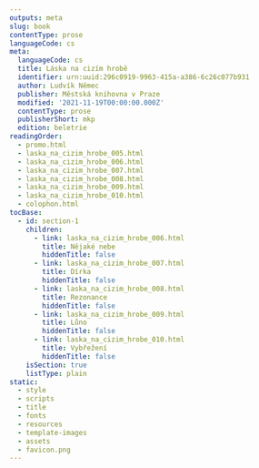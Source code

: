 ```yaml
---
outputs: meta
slug: book
contentType: prose
languageCode: cs
meta:
  languageCode: cs
  title: Láska na cizím hrobě
  identifier: urn:uuid:296c0919-9963-415a-a386-6c26c077b931
  author: Ludvík Němec
  publisher: Městská knihovna v Praze
  modified: '2021-11-19T00:00:00.000Z'
  contentType: prose
  publisherShort: mkp
  edition: beletrie
readingOrder:
  - promo.html
  - laska_na_cizim_hrobe_005.html
  - laska_na_cizim_hrobe_006.html
  - laska_na_cizim_hrobe_007.html
  - laska_na_cizim_hrobe_008.html
  - laska_na_cizim_hrobe_009.html
  - laska_na_cizim_hrobe_010.html
  - colophon.html
tocBase:
  - id: section-1
    children:
      - link: laska_na_cizim_hrobe_006.html
        title: Nějaké nebe
        hiddenTitle: false
      - link: laska_na_cizim_hrobe_007.html
        title: Dírka
        hiddenTitle: false
      - link: laska_na_cizim_hrobe_008.html
        title: Rezonance
        hiddenTitle: false
      - link: laska_na_cizim_hrobe_009.html
        title: Lůno
        hiddenTitle: false
      - link: laska_na_cizim_hrobe_010.html
        title: Vybřežení
        hiddenTitle: false
    isSection: true
    listType: plain
static:
  - style
  - scripts
  - title
  - fonts
  - resources
  - template-images
  - assets
  - favicon.png
---
```

